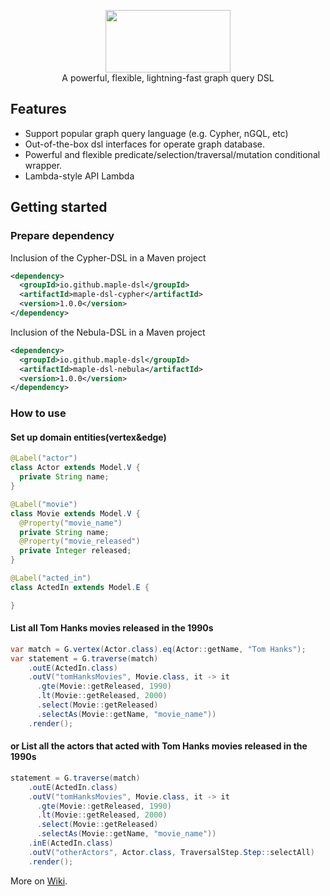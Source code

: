 <p align="center">
  <img width="200px" height="100" src="https://maple-dsl.github.io/maple-dsl/master/icon/logo_dark.svg"/>
  <br>A powerful, flexible, lightning-fast graph query DSL<br>
</p>

## Features
- Support popular graph query language (e.g. Cypher, nGQL, etc)
- Out-of-the-box dsl interfaces for operate graph database.
- Powerful and flexible predicate/selection/traversal/mutation conditional wrapper.
- Lambda-style API Lambda

## Getting started

### Prepare dependency
Inclusion of the Cypher-DSL in a Maven project
```xml
<dependency>
  <groupId>io.github.maple-dsl</groupId>
  <artifactId>maple-dsl-cypher</artifactId>
  <version>1.0.0</version>
</dependency>
```

Inclusion of the Nebula-DSL in a Maven project
```xml
<dependency>
  <groupId>io.github.maple-dsl</groupId>
  <artifactId>maple-dsl-nebula</artifactId>
  <version>1.0.0</version>
</dependency>
```


### How to use

#### Set up domain entities(vertex&edge)
```java
@Label("actor")
class Actor extends Model.V {
  private String name;
}

@Label("movie")
class Movie extends Model.V {
  @Property("movie_name")
  private String name;
  @Property("movie_released")
  private Integer released;
}

@Label("acted_in")
class ActedIn extends Model.E {

}
```
#### List all Tom Hanks movies released in the 1990s
```java
var match = G.vertex(Actor.class).eq(Actor::getName, "Tom Hanks");
var statement = G.traverse(match)
    .outE(ActedIn.class)
    .outV("tomHanksMovies", Movie.class, it -> it
      .gte(Movie::getReleased, 1990)
      .lt(Movie::getReleased, 2000)
      .select(Movie::getReleased)
      .selectAs(Movie::getName, "movie_name"))
    .render();
```

#### or List all the actors that acted with Tom Hanks movies released in the 1990s
```java
statement = G.traverse(match)
    .outE(ActedIn.class)
    .outV("tomHanksMovies", Movie.class, it -> it
      .gte(Movie::getReleased, 1990)
      .lt(Movie::getReleased, 2000)
      .select(Movie::getReleased)
      .selectAs(Movie::getName, "movie_name"))
    .inE(ActedIn.class)
    .outV("otherActors", Actor.class, TraversalStep.Step::selectAll)
    .render();

```
More on [Wiki](https://maple-dsl.github.io/maple-dsl/).
